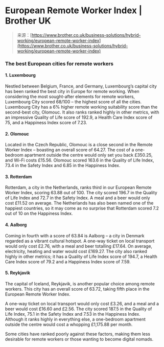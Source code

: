 <!--yml
category: 未分类
date: 2024-05-27 14:44:47
-->

# European Remote Worker Index | Brother UK

> 来源：[https://www.brother.co.uk/business-solutions/hybrid-working/european-remote-worker-index](https://www.brother.co.uk/business-solutions/hybrid-working/european-remote-worker-index)

### The best European cities for remote workers

#### **1\. Luxembourg**

Nestled between Belgium, France, and Germany, Luxembourg’s capital city has been ranked the best city in Europe for remote working. When considering the most sought-after elements for remote workers, Luxembourg City scored 68/100 – the highest score of all the cities. Luxembourg City has a 6% higher remote working suitability score than the second-best city, Olomouc. It also ranks ranked highly in other metrics, with an impressive Quality of Life score of 192.9, a Health Care Index score of 75, and a Happiness Index score of 7.23.

#### **2\. Olomouc**

Located in the Czech Republic, Olomouc is a close second in the Remote Worker Index – boasting an overall score of 64.27\. The cost of a one-bedroom apartment outside the centre would only set you back £350.25, and Wi-Fi costs £15.56\. Olomouc scored 163.6 in the Quality of Life Index, 73.4 in the Safety Index and 6.85 in the Happiness Index.

#### **3\. Rotterdam**

Rotterdam, a city in the Netherlands, ranks third in our European Remote Worker Index, scoring 63.88 out of 100\. The city scored 196.7 in the Quality of Life Index and 72.7 in the Safety Index. A meal and a beer would only cost £11.52 on average. The Netherlands has also been named one of the happiest countries, so it may come as no surprise that Rotterdam scored 7.2 out of 10 on the Happiness Index.

#### **4\. Aalborg**

Coming in fourth with a score of 63.84 is Aalborg – a city in Denmark regarded as a vibrant cultural hotspot. A one-way ticket on local transport would only cost £2.76, with a meal and beer totalling £17.64\. On average, electricity, heating and water would cost £169.27\. The city also ranked highly in other metrics; it has a Quality of Life Index score of 194.7, a Health Care Index score of 79.2 and a Happiness Index score of 7.59.

#### **5\. Reykjavik**

The capital of Iceland, Reykjavik, is another popular choice among remote workers. This city has an overall score of 63.72, taking fifth place in the European Remote Worker Index.

A one-way ticket on local transport would only cost £3.26, and a meal and a beer would cost £16.60 and £2.56\. The city scored 187.5 in the Quality of Life Index, 75.1 in the Safety Index and 7.53 in the Happiness Index. Although it ranks highly in everything else, a one-bedroom apartment outside the centre would cost a whopping £1,175.88 per month.

Some cities have ranked poorly against these factors, making them less desirable for remote workers or those wanting to become digital nomads.